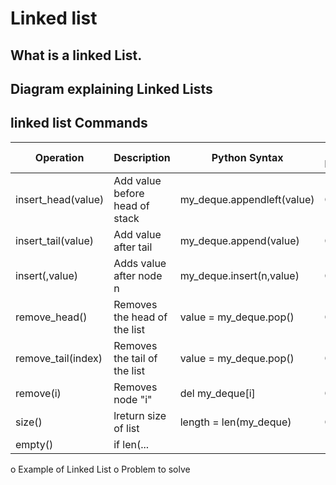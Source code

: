 # Linked list
## What is a linked List. 
## Diagram explaining Linked Lists

## linked list Commands
| Operation               | Description                    | Python Syntax               | Big O Performance |
| ------------------------| ------------------------------ | ----------------------------| ----------------- |
| insert_head(value)      |  Add value before head of stack| my_deque.appendleft(value)  | O(1)              |
| insert_tail(value)      | Add value after tail           | my_deque.append(value)      | O(1)              |
|insert(,value)           | Adds value after node n        | my_deque.insert(n,value)    | O(n)              |
|remove_head()            |Removes the head of the list    | value = my_deque.pop()      | O(1)              |
|remove_tail(index)       |Removes the tail of the list    | value = my_deque.pop()      | O(1)              |
|remove(i)                |Removes node "i"                | del my_deque[i]             | O(n)              |
|size()                   | lreturn size of list           | length = len(my_deque)      | O(1)              |
|empty()                  | if len(...                     |                             |                   |



o	Example of Linked List
o	Problem to solve


